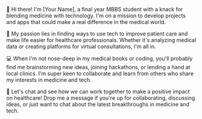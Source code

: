 
👋 Hi there! I'm [Your Name], a final year MBBS student with a knack for blending medicine with technology. I'm on a mission to develop projects and apps that could make a real difference in the medical world.

🌟 My passion lies in finding ways to use tech to improve patient care and make life easier for healthcare professionals. Whether it's analyzing medical data or creating platforms for virtual consultations, I'm all in.

💻 When I'm not nose-deep in my medical books or coding, you'll probably find me brainstorming new ideas, joining hackathons, or lending a hand at local clinics. I'm super keen to collaborate and learn from others who share my interests in medicine and tech.

🔬 Let's chat and see how we can work together to make a positive impact on healthcare! Drop me a message if you're up for collaborating, discussing ideas, or just want to chat about the latest breakthroughs in medicine and tech.
